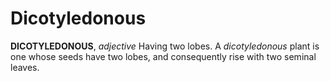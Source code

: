 # Dicotyledonous

**DICOTYLEDONOUS**, _adjective_ Having two lobes. A _dicotyledonous_ plant is one whose seeds have two lobes, and consequently rise with two seminal leaves.